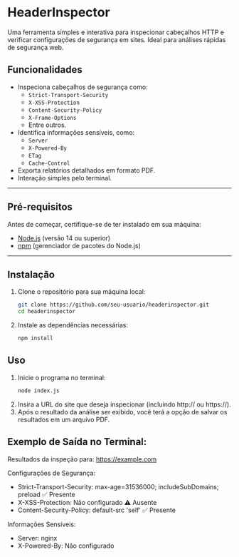 # HeaderInspector

Uma ferramenta simples e interativa para inspecionar cabeçalhos HTTP e verificar configurações de segurança em sites. Ideal para análises rápidas de segurança web.

## Funcionalidades

- Inspeciona cabeçalhos de segurança como:
  - `Strict-Transport-Security`
  - `X-XSS-Protection`
  - `Content-Security-Policy`
  - `X-Frame-Options`
  - Entre outros.
- Identifica informações sensíveis, como:
  - `Server`
  - `X-Powered-By`
  - `ETag`
  - `Cache-Control`
- Exporta relatórios detalhados em formato PDF.
- Interação simples pelo terminal.

---

## Pré-requisitos

Antes de começar, certifique-se de ter instalado em sua máquina:

- [Node.js](https://nodejs.org/) (versão 14 ou superior)
- [npm](https://www.npmjs.com/) (gerenciador de pacotes do Node.js)

---

## Instalação

1. Clone o repositório para sua máquina local:
   ```bash
   git clone https://github.com/seu-usuario/headerinspector.git
   cd headerinspector
2. Instale as dependências necessárias:
   ```bash
   npm install

## Uso

1. Inicie o programa no terminal:
   ```bash
   node index.js

2. Insira a URL do site que deseja inspecionar (incluindo http:// ou https://).
3. Após o resultado da análise ser exibido, você terá a opção de salvar os resultados em um arquivo PDF.

## Exemplo de Saída no Terminal:
Resultados da inspeção para: https://example.com

Configurações de Segurança:
- Strict-Transport-Security: max-age=31536000; includeSubDomains; preload ✅ Presente
- X-XSS-Protection: Não configurado ⚠️ Ausente
- Content-Security-Policy: default-src 'self' ✅ Presente

Informações Sensíveis:
- Server: nginx
- X-Powered-By: Não configurado

   
